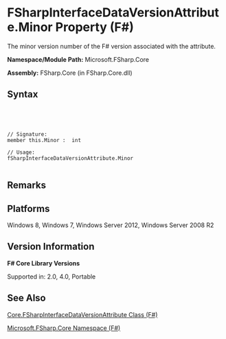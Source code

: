# FSharpInterfaceDataVersionAttribute.Minor Property (F#)

The minor version number of the F# version associated with the attribute.

**Namespace/Module Path:** Microsoft.FSharp.Core

**Assembly:** FSharp.Core (in FSharp.Core.dll)


## Syntax



```




// Signature:
member this.Minor :  int

// Usage:
fSharpInterfaceDataVersionAttribute.Minor


```





## Remarks

## Platforms
Windows 8, Windows 7, Windows Server 2012, Windows Server 2008 R2


## Version Information
**F# Core Library Versions**

Supported in: 2.0, 4.0, Portable




## See Also
[Core.FSharpInterfaceDataVersionAttribute Class &#40;F&#35;&#41;](Core.FSharpInterfaceDataVersionAttribute-Class-%5BFSharp%5D.md)

[Microsoft.FSharp.Core Namespace &#40;F&#35;&#41;](Microsoft.FSharp.Core-Namespace-%5BFSharp%5D.md)

